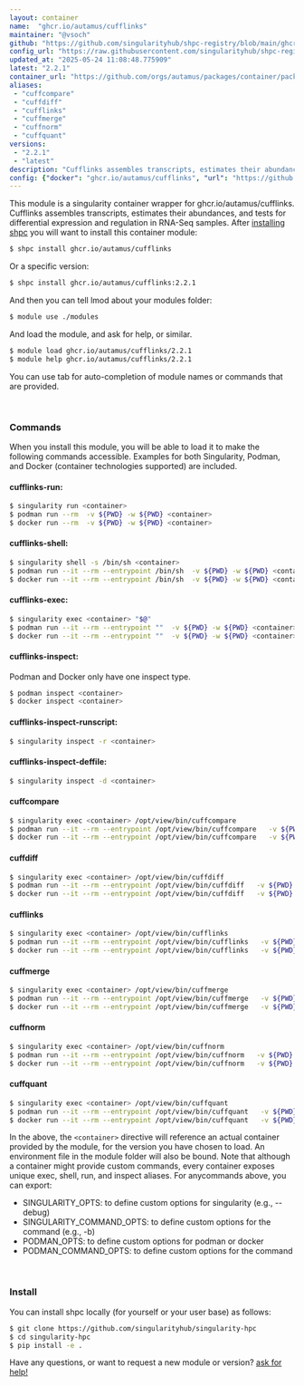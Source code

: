 ```yaml
---
layout: container
name:  "ghcr.io/autamus/cufflinks"
maintainer: "@vsoch"
github: "https://github.com/singularityhub/shpc-registry/blob/main/ghcr.io/autamus/cufflinks/container.yaml"
config_url: "https://raw.githubusercontent.com/singularityhub/shpc-registry/main/ghcr.io/autamus/cufflinks/container.yaml"
updated_at: "2025-05-24 11:08:48.775909"
latest: "2.2.1"
container_url: "https://github.com/orgs/autamus/packages/container/package/cufflinks"
aliases:
 - "cuffcompare"
 - "cuffdiff"
 - "cufflinks"
 - "cuffmerge"
 - "cuffnorm"
 - "cuffquant"
versions:
 - "2.2.1"
 - "latest"
description: "Cufflinks assembles transcripts, estimates their abundances, and tests for differential expression and regulation in RNA-Seq samples."
config: {"docker": "ghcr.io/autamus/cufflinks", "url": "https://github.com/orgs/autamus/packages/container/package/cufflinks", "maintainer": "@vsoch", "description": "Cufflinks assembles transcripts, estimates their abundances, and tests for differential expression and regulation in RNA-Seq samples.", "latest": {"2.2.1": "sha256:5a4df7976ccb081c8f8116c5a0d23975866c4947b428fbc44a63ec570dcec07f"}, "tags": {"2.2.1": "sha256:5a4df7976ccb081c8f8116c5a0d23975866c4947b428fbc44a63ec570dcec07f", "latest": "sha256:5a4df7976ccb081c8f8116c5a0d23975866c4947b428fbc44a63ec570dcec07f"}, "aliases": {"cuffcompare": "/opt/view/bin/cuffcompare", "cuffdiff": "/opt/view/bin/cuffdiff", "cufflinks": "/opt/view/bin/cufflinks", "cuffmerge": "/opt/view/bin/cuffmerge", "cuffnorm": "/opt/view/bin/cuffnorm", "cuffquant": "/opt/view/bin/cuffquant"}}
---
```


This module is a singularity container wrapper for ghcr.io/autamus/cufflinks.
Cufflinks assembles transcripts, estimates their abundances, and tests for differential expression and regulation in RNA-Seq samples.
After [installing shpc](#install) you will want to install this container module:


```bash
$ shpc install ghcr.io/autamus/cufflinks
```

Or a specific version:

```bash
$ shpc install ghcr.io/autamus/cufflinks:2.2.1
```

And then you can tell lmod about your modules folder:

```bash
$ module use ./modules
```

And load the module, and ask for help, or similar.

```bash
$ module load ghcr.io/autamus/cufflinks/2.2.1
$ module help ghcr.io/autamus/cufflinks/2.2.1
```

You can use tab for auto-completion of module names or commands that are provided.

<br>

### Commands

When you install this module, you will be able to load it to make the following commands accessible.
Examples for both Singularity, Podman, and Docker (container technologies supported) are included.

#### cufflinks-run:

```bash
$ singularity run <container>
$ podman run --rm  -v ${PWD} -w ${PWD} <container>
$ docker run --rm  -v ${PWD} -w ${PWD} <container>
```

#### cufflinks-shell:

```bash
$ singularity shell -s /bin/sh <container>
$ podman run --it --rm --entrypoint /bin/sh  -v ${PWD} -w ${PWD} <container>
$ docker run --it --rm --entrypoint /bin/sh  -v ${PWD} -w ${PWD} <container>
```

#### cufflinks-exec:

```bash
$ singularity exec <container> "$@"
$ podman run --it --rm --entrypoint ""  -v ${PWD} -w ${PWD} <container> "$@"
$ docker run --it --rm --entrypoint ""  -v ${PWD} -w ${PWD} <container> "$@"
```

#### cufflinks-inspect:

Podman and Docker only have one inspect type.

```bash
$ podman inspect <container>
$ docker inspect <container>
```

#### cufflinks-inspect-runscript:

```bash
$ singularity inspect -r <container>
```

#### cufflinks-inspect-deffile:

```bash
$ singularity inspect -d <container>
```


#### cuffcompare

```bash
$ singularity exec <container> /opt/view/bin/cuffcompare
$ podman run --it --rm --entrypoint /opt/view/bin/cuffcompare   -v ${PWD} -w ${PWD} <container> -c " $@"
$ docker run --it --rm --entrypoint /opt/view/bin/cuffcompare   -v ${PWD} -w ${PWD} <container> -c " $@"
```


#### cuffdiff

```bash
$ singularity exec <container> /opt/view/bin/cuffdiff
$ podman run --it --rm --entrypoint /opt/view/bin/cuffdiff   -v ${PWD} -w ${PWD} <container> -c " $@"
$ docker run --it --rm --entrypoint /opt/view/bin/cuffdiff   -v ${PWD} -w ${PWD} <container> -c " $@"
```


#### cufflinks

```bash
$ singularity exec <container> /opt/view/bin/cufflinks
$ podman run --it --rm --entrypoint /opt/view/bin/cufflinks   -v ${PWD} -w ${PWD} <container> -c " $@"
$ docker run --it --rm --entrypoint /opt/view/bin/cufflinks   -v ${PWD} -w ${PWD} <container> -c " $@"
```


#### cuffmerge

```bash
$ singularity exec <container> /opt/view/bin/cuffmerge
$ podman run --it --rm --entrypoint /opt/view/bin/cuffmerge   -v ${PWD} -w ${PWD} <container> -c " $@"
$ docker run --it --rm --entrypoint /opt/view/bin/cuffmerge   -v ${PWD} -w ${PWD} <container> -c " $@"
```


#### cuffnorm

```bash
$ singularity exec <container> /opt/view/bin/cuffnorm
$ podman run --it --rm --entrypoint /opt/view/bin/cuffnorm   -v ${PWD} -w ${PWD} <container> -c " $@"
$ docker run --it --rm --entrypoint /opt/view/bin/cuffnorm   -v ${PWD} -w ${PWD} <container> -c " $@"
```


#### cuffquant

```bash
$ singularity exec <container> /opt/view/bin/cuffquant
$ podman run --it --rm --entrypoint /opt/view/bin/cuffquant   -v ${PWD} -w ${PWD} <container> -c " $@"
$ docker run --it --rm --entrypoint /opt/view/bin/cuffquant   -v ${PWD} -w ${PWD} <container> -c " $@"
```



In the above, the `<container>` directive will reference an actual container provided
by the module, for the version you have chosen to load. An environment file in the
module folder will also be bound. Note that although a container
might provide custom commands, every container exposes unique exec, shell, run, and
inspect aliases. For anycommands above, you can export:

 - SINGULARITY_OPTS: to define custom options for singularity (e.g., --debug)
 - SINGULARITY_COMMAND_OPTS: to define custom options for the command (e.g., -b)
 - PODMAN_OPTS: to define custom options for podman or docker
 - PODMAN_COMMAND_OPTS: to define custom options for the command

<br>

### Install

You can install shpc locally (for yourself or your user base) as follows:

```bash
$ git clone https://github.com/singularityhub/singularity-hpc
$ cd singularity-hpc
$ pip install -e .
```

Have any questions, or want to request a new module or version? [ask for help!](https://github.com/singularityhub/singularity-hpc/issues)